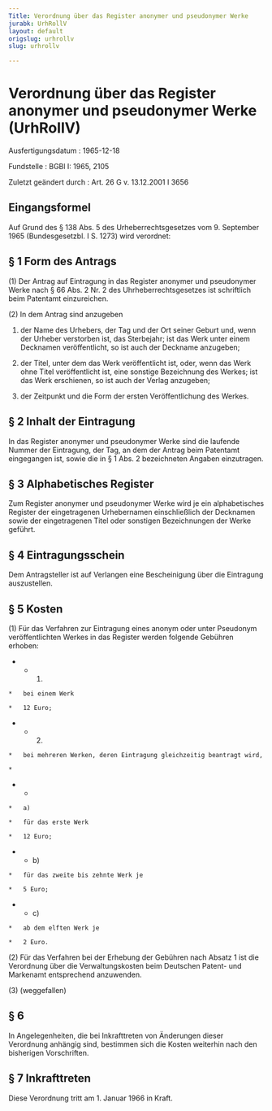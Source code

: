 ```yaml
---
Title: Verordnung über das Register anonymer und pseudonymer Werke
jurabk: UrhRollV
layout: default
origslug: urhrollv
slug: urhrollv

---
```


# Verordnung über das Register anonymer und pseudonymer Werke (UrhRollV)

Ausfertigungsdatum
:   1965-12-18

Fundstelle
:   BGBl I: 1965, 2105

Zuletzt geändert durch
:   Art. 26 G v. 13.12.2001 I 3656

## Eingangsformel

Auf Grund des § 138 Abs. 5 des Urheberrechtsgesetzes vom 9. September
1965 (Bundesgesetzbl. I S. 1273) wird verordnet:

## § 1 Form des Antrags

(1) Der Antrag auf Eintragung in das Register anonymer und pseudonymer
Werke nach § 66 Abs. 2 Nr. 2 des Uhrheberrechtsgesetzes ist
schriftlich beim Patentamt einzureichen.

(2) In dem Antrag sind anzugeben

1.  der Name des Urhebers, der Tag und der Ort seiner Geburt und, wenn der
    Urheber verstorben ist, das Sterbejahr; ist das Werk unter einem
    Decknamen veröffentlicht, so ist auch der Deckname anzugeben;


2.  der Titel, unter dem das Werk veröffentlicht ist, oder, wenn das Werk
    ohne Titel veröffentlicht ist, eine sonstige Bezeichnung des Werkes;
    ist das Werk erschienen, so ist auch der Verlag anzugeben;


3.  der Zeitpunkt und die Form der ersten Veröffentlichung des Werkes.

## § 2 Inhalt der Eintragung

In das Register anonymer und pseudonymer Werke sind die laufende
Nummer der Eintragung, der Tag, an dem der Antrag beim Patentamt
eingegangen ist, sowie die in § 1 Abs. 2 bezeichneten Angaben
einzutragen.

## § 3 Alphabetisches Register

Zum Register anonymer und pseudonymer Werke wird je ein alphabetisches
Register der eingetragenen Urhebernamen einschließlich der Decknamen
sowie der eingetragenen Titel oder sonstigen Bezeichnungen der Werke
geführt.

## § 4 Eintragungsschein

Dem Antragsteller ist auf Verlangen eine Bescheinigung über die
Eintragung auszustellen.

## § 5 Kosten

(1) Für das Verfahren zur Eintragung eines anonym oder unter Pseudonym
veröffentlichten Werkes in das Register werden folgende Gebühren
erhoben:

*    *   1.

    *   bei einem Werk

    *   12 Euro;


*    *   2.

    *   bei mehreren Werken, deren Eintragung gleichzeitig beantragt wird,

    *

*    *
    *   a)

    *   für das erste Werk

    *   12 Euro;


*    *   b)

    *   für das zweite bis zehnte Werk je

    *   5 Euro;


*    *   c)

    *   ab dem elften Werk je

    *   2 Euro.




(2) Für das Verfahren bei der Erhebung der Gebühren nach Absatz 1 ist
die Verordnung über die Verwaltungskosten beim Deutschen Patent- und
Markenamt entsprechend anzuwenden.

(3) (weggefallen)

## § 6

In Angelegenheiten, die bei Inkrafttreten von Änderungen dieser
Verordnung anhängig sind, bestimmen sich die Kosten weiterhin nach den
bisherigen Vorschriften.

## § 7 Inkrafttreten

Diese Verordnung tritt am 1. Januar 1966 in Kraft.

